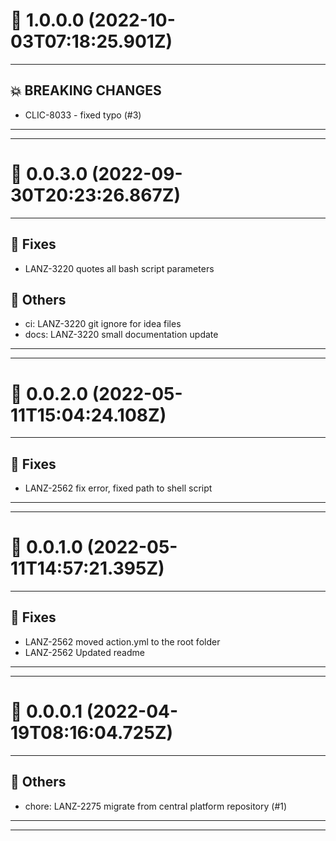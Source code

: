 # :confetti_ball: 1.0.0.0 (2022-10-03T07:18:25.901Z)
- - -
## :boom: BREAKING CHANGES
* CLIC-8033 - fixed typo (#3)
- - -
- - -
# :confetti_ball: 0.0.3.0 (2022-09-30T20:23:26.867Z)
- - -
## :bug: Fixes
* LANZ-3220 quotes all bash script parameters
## :newspaper: Others
* ci: LANZ-3220 git ignore for idea files
* docs: LANZ-3220 small documentation update
- - -
- - -
# :confetti_ball: 0.0.2.0 (2022-05-11T15:04:24.108Z)
- - -
## :bug: Fixes
* LANZ-2562 fix error, fixed path to shell script
- - -
- - -
# :confetti_ball: 0.0.1.0 (2022-05-11T14:57:21.395Z)
- - -
## :bug: Fixes
* LANZ-2562 moved action.yml to the root folder
* LANZ-2562 Updated readme
- - -
- - -
# :confetti_ball: 0.0.0.1 (2022-04-19T08:16:04.725Z)
- - -
## :newspaper: Others
* chore: LANZ-2275 migrate from central platform repository (#1)
- - -
- - -
